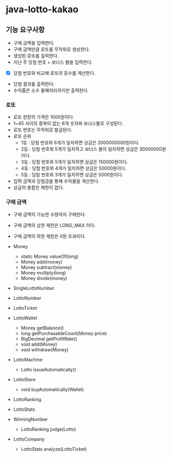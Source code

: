 # java-lotto-kakao

## 기능 요구사항
 
* 구매 금액을 입력한다.
* 구매 금액만큼 로또를 무작위로 생성한다.
* 생성된 로또를 출력한다.
* 지난 주 당첨 번호 + 보너스 볼을 입력한다.
* [x] 당첨 번호와 비교해 로또의 등수를 계산한다.
* 당첨 결과를 출력한다.
* 수익률은 소수 둘째자리까지만 출력한다.

### 로또
* 로또 한장의 가격은 1000원이다.
* 1~45 사이의 중복이 없는 6개 숫자와 보너스볼로 구성된다.
* 로또 번호는 무작위로 발급된다.
* 로또 순위
  * 1등 : 당첨 번호와 6개가 일치하면 상금은 2000000000원이다.
  * 2등 : 당첨 번호와 5개가 일치하고 보너스 볼이 일치하면 상금은 30000000원이다.
  * 3등 : 당첨 번호와 5개가 일치하면 상금은 150000원이다.
  * 4등 : 당첨 번호와 4개가 일치하면 상금은 50000원이다.
  * 5등 : 당첨 번호와 3개가 일치하면 상금은 5000원이다.
* 입력 금액과 당첨금을 통해 수익율을 계산한다.
* 상금의 총합은 제한이 없다.

### 구매 금액
* 구매 금액의 가능한 수량까지 구매한다.
* 구매 금액의 상한 제한은 LONG_MAX 이다.
* 구매 금액의 하한 제한은 0원 초과이다.

* Money
  - static Money valueOf(long)
  - Money add(money)
  - Money subtract(money)
  - Money multiply(long)
  - Money divide(money)
* SingleLottoNumber
* LottoNumber 
* LottoTicket 
* LottoWallet
  - Money getBalance()
  - long getPurchasableCount(Money price)
  - BigDecimal getProfitRate()
  - void add(Money)
  - void withdraw(Money)
* LottoMachine
  - Lotto issueAutomatically()
* LottoStore
  - void buyAutomatically(Wallet)
* LottoRanking
* LottoStats
* WinningNumber
  - LottoRanking judge(Lotto)
* LottoCompany
  - LottoStats analyze(LottoTicket)